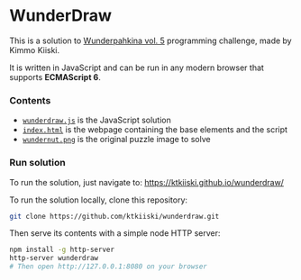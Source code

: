 WunderDraw
==========

This is a solution to [Wunderpahkina vol. 5](https://github.com/wunderdogsw/wunderpahkina-vol5) programming challenge, made by Kimmo Kiiski.

It is written in JavaScript and can be run in any modern browser that supports **ECMAScript 6**.

### Contents

- [`wunderdraw.js`](./wunderdraw.js) is the JavaScript solution
- [`index.html`](./index.html) is the webpage containing the base elements and the script
- [`wundernut.png`](./wundernut.png) is the original puzzle image to solve

### Run solution

To run the solution, just navigate to: https://ktkiiski.github.io/wunderdraw/

To run the solution locally, clone this repository:

```bash
git clone https://github.com/ktkiiski/wunderdraw.git
```

Then serve its contents with a simple node HTTP server:

```bash
npm install -g http-server
http-server wunderdraw
# Then open http://127.0.0.1:8080 on your browser
```
